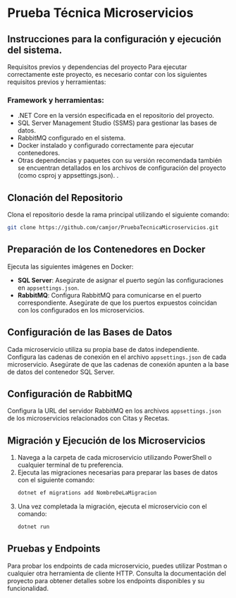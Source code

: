 
# Prueba Técnica Microservicios

## Instrucciones para la configuración y ejecución del sistema.

 Requisitos previos y dependencias del proyecto
Para ejecutar correctamente este proyecto, es necesario contar con los siguientes requisitos previos y herramientas:
 ### Framework y herramientas: 
- .NET Core en la versión especificada en el repositorio del proyecto.
- SQL Server Management Studio (SSMS) para gestionar las bases de datos.
- RabbitMQ configurado en el sistema.
- Docker instalado y configurado correctamente para ejecutar contenedores.
- Otras dependencias y paquetes con su versión recomendada también se encuentran detallados en los archivos de configuración del proyecto (como csproj y appsettings.json). .

## Clonación del Repositorio
Clona el repositorio desde la rama principal utilizando el siguiente comando:

```bash
git clone https://github.com/camjor/PruebaTecnicaMicroservicios.git
```

## Preparación de los Contenedores en Docker
Ejecuta las siguientes imágenes en Docker:

- **SQL Server**: Asegúrate de asignar el puerto según las configuraciones en `appsettings.json`.
- **RabbitMQ**: Configura RabbitMQ para comunicarse en el puerto correspondiente. Asegúrate de que los puertos expuestos coincidan con los configurados en los microservicios.

## Configuración de las Bases de Datos
Cada microservicio utiliza su propia base de datos independiente. Configura las cadenas de conexión en el archivo `appsettings.json` de cada microservicio. Asegúrate de que las cadenas de conexión apunten a la base de datos del contenedor SQL Server.

## Configuración de RabbitMQ
Configura la URL del servidor RabbitMQ en los archivos `appsettings.json` de los microservicios relacionados con Citas y Recetas.

## Migración y Ejecución de los Microservicios
1. Navega a la carpeta de cada microservicio utilizando PowerShell o cualquier terminal de tu preferencia.
2. Ejecuta las migraciones necesarias para preparar las bases de datos con el siguiente comando:
   ```bash
   dotnet ef migrations add NombreDeLaMigracion
   ```
3. Una vez completada la migración, ejecuta el microservicio con el comando:
   ```bash
   dotnet run
   ```

## Pruebas y Endpoints
Para probar los endpoints de cada microservicio, puedes utilizar Postman o cualquier otra herramienta de cliente HTTP. Consulta la documentación del proyecto para obtener detalles sobre los endpoints disponibles y su funcionalidad.

